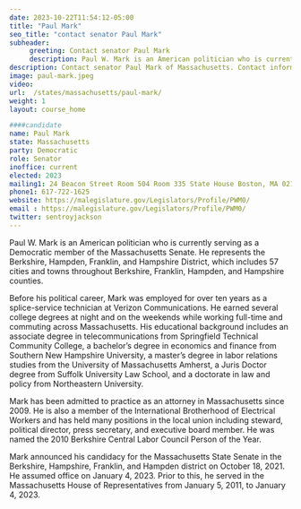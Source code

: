 ```yaml
---
date: 2023-10-22T11:54:12-05:00
title: "Paul Mark"
seo_title: "contact senator Paul Mark"
subheader:
     greeting: Contact senator Paul Mark
     description: Paul W. Mark is an American politician who is currently serving as a Democratic member of the Massachusetts Senate. He represents the Berkshire, Hampden, Franklin, and Hampshire District, which includes 57 cities and towns throughout Berkshire, Franklin, Hampden, and Hampshire counties.
description: Contact senator Paul Mark of Massachusetts. Contact information for Paul Mark includes email address, phone number, and mailing address.
image: paul-mark.jpeg
video:
url:  /states/massachusetts/paul-mark/
weight: 1
layout: course_home

####candidate
name: Paul Mark
state: Massachusetts
party: Democratic
role: Senator
inoffice: current
elected: 2023
mailing1: 24 Beacon Street Room 504 Room 335 State House Boston, MA 02133
phone1: 617-722-1625
website: https://malegislature.gov/Legislators/Profile/PWM0/
email : https://malegislature.gov/Legislators/Profile/PWM0/
twitter: sentroyjackson
---
```


Paul W. Mark is an American politician who is currently serving as a Democratic member of the Massachusetts Senate. He represents the Berkshire, Hampden, Franklin, and Hampshire District, which includes 57 cities and towns throughout Berkshire, Franklin, Hampden, and Hampshire counties.

Before his political career, Mark was employed for over ten years as a splice-service technician at Verizon Communications. He earned several college degrees at night and on the weekends while working full-time and commuting across Massachusetts. His educational background includes an associate degree in telecommunications from Springfield Technical Community College, a bachelor’s degree in economics and finance from Southern New Hampshire University, a master’s degree in labor relations studies from the University of Massachusetts Amherst, a Juris Doctor degree from Suffolk University Law School, and a doctorate in law and policy from Northeastern University.

Mark has been admitted to practice as an attorney in Massachusetts since 2009. He is also a member of the International Brotherhood of Electrical Workers and has held many positions in the local union including steward, political director, press secretary, and executive board member. He was named the 2010 Berkshire Central Labor Council Person of the Year.

Mark announced his candidacy for the Massachusetts State Senate in the Berkshire, Hampshire, Franklin, and Hampden district on October 18, 2021. He assumed office on January 4, 2023. Prior to this, he served in the Massachusetts House of Representatives from January 5, 2011, to January 4, 2023.
